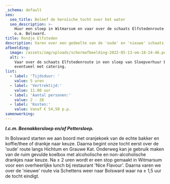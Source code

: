 ```yaml
---
_schema: default
seo:
  seo_title: Beleef de heroïsche tocht over het water
  seo_description: >-
    Huur een sloep in Witmarsum en vaar over de schaats Elfstedenroute langs
    o.a. Bolsward.
title: Rondje Elfsteden
description: Varen over een gedeelte van de 'oude' en 'nieuwe' schaats Elfstedenroute.
afbeelding:
  image: /assets/img/uploads/schermafbeelding-2022-05-13-om-18-24-46.png
  alt: >-
    Vaar over de schaats Elfstedenroute in een sloep van Sloepverhuur Bolsward
    eventueel met catering.
list:
  - label: 'Tijdsduur: '
    value: 5 uren
  - label: 'Vertrektijd:'
    value: 11.00 uur
  - label: 'Aantal personen:'
    value: 2 - 28
  - label: 'Kosten:'
    value: Vanaf € 54,50 p.p.
samenwerking:
---
```


***I.c.m. Beenakkersloep en/of Pettersloep.***

In Bolsward starten we aan boord met oranjekoek van de echte bakker en koffie/thee of drankje naar keuze. Daarna begint onze tocht eerst over de 'oude' route langs Hichtum en Grauwe Kat. Onderweg kan je gebruik maken van de ruim gevulde koelbox met alcoholische en non-alcoholische drankjes naar keuze. Na ± 2 uren wordt er een stop gemaakt in Witmarsum voor een overheerlijke lunch bij restaurant 'Nice Flavour'. Daarna varen we over de 'nieuwe' route via Schettens weer naar Bolsward waar na ± 1,5 uur de tocht eindigt.

